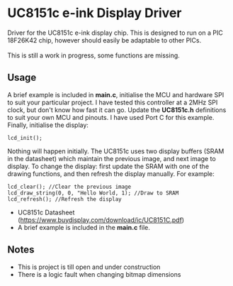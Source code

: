 # UC8151c e-ink Display Driver

Driver for the UC8151c e-ink display chip. This is designed to run on a PIC 18F26K42 chip, however should easily 
be adaptable to other PICs.<br>
<br>
This is still a work in progress, some functions are missing.

## Usage
A brief example is included in **main.c**, initialise the MCU and hardware SPI to suit your particular project. I have tested
this controller at a 2MHz SPI clock, but don't know how fast it can go. Update the **UC8151c.h** definitions to suit your own
MCU and pinouts. I have used Port C for this example. Finally, initialise the display:
```
lcd_init();
```
Nothing will happen initially. The UC8151c uses two display buffers (SRAM in the datasheet) which maintain the previous image, and next image
to display. To change the display: first update the SRAM with one of the drawing functions, and then refresh the display manually. For example:
```
lcd_clear(); //Clear the previous image
lcd_draw_string(0, 0, "Hello World, 1); //Draw to SRAM
lcd_refresh(); //Refresh the display
```

+ UC8151c Datasheet (https://www.buydisplay.com/download/ic/UC8151C.pdf)
+ A brief example is included in the **main.c** file.

## Notes
+ This is project is till open and under construction
+ There is a logic fault when changing bitmap dimensions